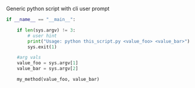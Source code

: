 

Generic python script with cli user prompt

```python
if __name__ == "__main__":

    if len(sys.argv) != 3:
		# user hint
        print("Usage: python this_script.py <value_foo> <value_bar>")
        sys.exit(1)

    #arg vals
    value_foo = sys.argv[1]
    value_bar = sys.argv[2]

    my_method(value_foo, value_bar)
```